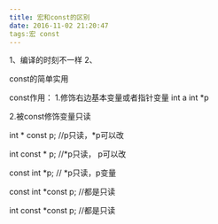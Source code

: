 ```yaml
---
title: 宏和const的区别
date: 2016-11-02 21:20:47
tags:宏 const
---
```



1、编译的时刻不一样
2、




const的简单实用

const作用：
1.修饰右边基本变量或者指针变量 int a int *p
		  
2.被const修饰变量只读


int * const p;	 //p只读，*p可以改    

int const * p;	//*p只读， p可以改

const int *p; 	// *p只读，p变量

const int *const p; 	//都是只读

int const *const p;	//都是只读